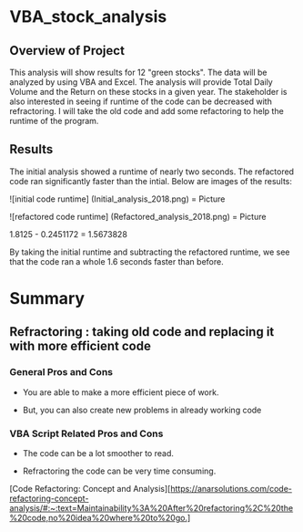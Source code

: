 # VBA_stock_analysis

## Overview of Project

This analysis will show results for 12 "green stocks". The data will be analyzed by using VBA and Excel. The analysis will provide Total Daily Volume and the Return on these stocks in a given year. The stakeholder is also interested in seeing if runtime of the code can be decreased with refractoring. I will take the old code and add some refactoring to help the runtime of the program. 


## Results

The initial analysis showed a runtime of nearly two seconds. The refactored code ran significantly faster than the intial. Below are images of the results:

![initial code runtime] (Initial_analysis_2018.png) = Picture

![refactored code runtime] (Refactored_analysis_2018.png) = Picture


1.8125 - 0.2451172 = 1.5673828 

By taking the initial runtime and subtracting the refactored runtime, we see that the code ran a whole 1.6 seconds faster than before.

# Summary

## Refractoring : taking old code and replacing it with more efficient code 

### General Pros and Cons
* You are able to make a more efficient piece of work.

* But, you can also create new problems in already working code

### VBA Script Related Pros and Cons

* The code can be a lot smoother to read.

*  Refractoring the code can be very time consuming.





[Code Refactoring: Concept and Analysis][https://anarsolutions.com/code-refactoring-concept-analysis/#:~:text=Maintainability%3A%20After%20refactoring%2C%20the%20code,no%20idea%20where%20to%20go.]

[1]:https://anarsolutions.com/code-refactoring-concept-analysis/#:~:text=Maintainability%3A%20After%20refactoring%2C%20the%20code,no%20idea%20where%20to%20go. "Code Refactoring: Concept and Analysis"